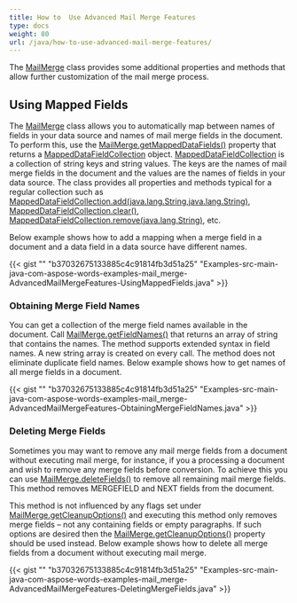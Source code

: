 ```yaml
---
title: How to  Use Advanced Mail Merge Features
type: docs
weight: 80
url: /java/how-to-use-advanced-mail-merge-features/
---
```


The [MailMerge](http://www.aspose.com/api/java/words/com.aspose.words/classes/MailMerge) class provides some additional properties and methods that allow further customization of the mail merge process.

## Using Mapped Fields

The [MailMerge](http://www.aspose.com/api/java/words/com.aspose.words/classes/MailMerge) class allows you to automatically map between names of fields in your data source and names of mail merge fields in the document. To perform this, use the [MailMerge.getMappedDataFields()](http://www.aspose.com/api/java/words/com.aspose.words/classes/MailMerge) property that returns a [MappedDataFieldCollection](http://www.aspose.com/api/java/words/com.aspose.words/classes/MappedDataFieldCollection) object. [MappedDataFieldCollection](http://www.aspose.com/api/java/words/com.aspose.words/classes/MappedDataFieldCollection) is a collection of string keys and string values. The keys are the names of mail merge fields in the document and the values are the names of fields in your data source. The class provides all properties and methods typical for a regular collection such as [MappedDataFieldCollection.add(java.lang.String,java.lang.String)](http://www.aspose.com/api/java/words/com.aspose.words/classes/MappedDataFieldCollection), [MappedDataFieldCollection.clear()](http://www.aspose.com/api/java/words/com.aspose.words/classes/MappedDataFieldCollection), [MappedDataFieldCollection.remove(java.lang.String)](http://www.aspose.com/api/java/words/com.aspose.words/classes/MappedDataFieldCollection), etc.

Below example shows how to add a mapping when a merge field in a document and a data field in a data source have different names.

{{< gist "" "b37032675133885c4c91814fb3d51a25" "Examples-src-main-java-com-aspose-words-examples-mail_merge-AdvancedMailMergeFeatures-UsingMappedFields.java" >}}

### Obtaining Merge Field Names

You can get a collection of the merge field names available in the document. Call [MailMerge.getFieldNames()](http://www.aspose.com/api/java/words/com.aspose.words/classes/MailMerge) that returns an array of string that contains the names. The method supports extended syntax in field names. A new string array is created on every call. The method does not eliminate duplicate field names. Below example shows how to get names of all merge fields in a document.

{{< gist "" "b37032675133885c4c91814fb3d51a25" "Examples-src-main-java-com-aspose-words-examples-mail_merge-AdvancedMailMergeFeatures-ObtainingMergeFieldNames.java" >}}

### Deleting Merge Fields

Sometimes you may want to remove any mail merge fields from a document without executing mail merge, for instance, if you a processing a document and wish to remove any merge fields before conversion. To achieve this you can use [MailMerge.deleteFields()](http://www.aspose.com/api/java/words/com.aspose.words/classes/MailMerge) to remove all remaining mail merge fields. This method removes MERGEFIELD and NEXT fields from the document. 

This method is not influenced by any flags set under [MailMerge.getCleanupOptions()](http://www.aspose.com/api/java/words/com.aspose.words/classes/MailMerge) and executing this method only removes merge fields – not any containing fields or empty paragraphs. If such options are desired then the [MailMerge.getCleanupOptions()](http://www.aspose.com/api/java/words/com.aspose.words/classes/MailMerge) property should be used instead. Below example shows how to delete all merge fields from a document without executing mail merge.

{{< gist "" "b37032675133885c4c91814fb3d51a25" "Examples-src-main-java-com-aspose-words-examples-mail_merge-AdvancedMailMergeFeatures-DeletingMergeFields.java" >}}
